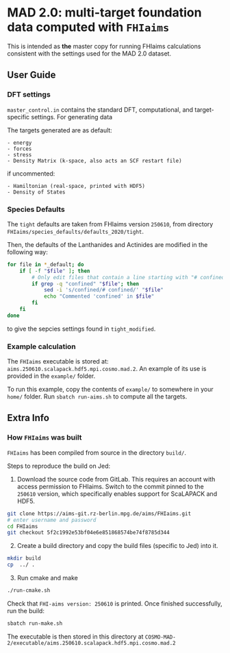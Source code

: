 # MAD 2.0: multi-target foundation data computed with `FHIaims`

This is intended as **the** master copy for running FHIaims calculations consistent with the settings used for the MAD 2.0 dataset.

## User Guide

### DFT settings

``master_control.in`` contains the standard DFT, computational, and target-specific settings. For generating data 

The targets generated are as default:

    - energy
    - forces
    - stress
    - Density Matrix (k-space, also acts an SCF restart file)

if uncommented:

    - Hamiltonian (real-space, printed with HDF5)
    - Density of States

### Species Defaults

The `tight` defaults are taken from FHIaims version `250610`, from directory `FHIaims/species_defaults/defaults_2020/tight`.

Then, the defaults of the Lanthanides and Actinides are modified in the following way:

```bash
for file in *_default; do
    if [ -f "$file" ]; then
        # Only edit files that contain a line starting with "# confined"
        if grep -q "confined" "$file"; then
            sed -i 's/confined/# confined/' "$file"
            echo "Commented 'confined' in $file"
        fi
    fi
done
```

to give the sepcies settings found in `tight_modified`.


### Example calculation

The `FHIaims` executable is stored at: `aims.250610.scalapack.hdf5.mpi.cosmo.mad.2`. An
example of its use is provided in the `example/` folder.

To run this example, copy the contents of `example/` to somewhere in your `home/`
folder. Run `sbatch run-aims.sh` to compute all the targets.


## Extra Info

### How `FHIaims` was built

`FHIaims` has been compiled from source in the directory `build/`.

Steps to reproduce the build on Jed:

1. Download the source code from GitLab. This requires an account with access permission
   to FHIaims. Switch to the commit pinned to the `250610` version, which specifically enables support for ScaLAPACK and HDF5.

```bash
git clone https://aims-git.rz-berlin.mpg.de/aims/FHIaims.git
# enter username and password
cd FHIaims
git checkout 5f2c1992e53bf04e6e851868574be74f8785d344
```

2. Create a build directory and copy the build files (specific to Jed) into it.

```bash
mkdir build
cp  ../ .
```

3. Run cmake and make

```bash
./run-cmake.sh
```
Check that `FHI-aims version: 250610` is printed. Once finished successfully, run the
build:

```bash
sbatch run-make.sh
```
The executable is then stored in this directory at
`COSMO-MAD-2/executable/aims.250610.scalapack.hdf5.mpi.cosmo.mad.2`

